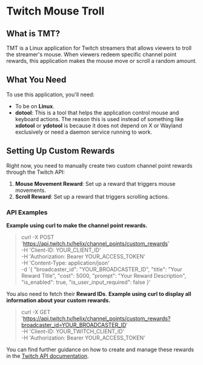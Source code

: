 # Twitch Mouse Troll

## What is TMT?

TMT is a Linux application for Twitch streamers that allows viewers to troll the streamer's mouse. When viewers redeem specific channel point rewards, this application makes the mouse move or scroll a random amount.

## What You Need

To use this application, you'll need:
- To be on **Linux**.
- **dotool**: This is a tool that helps the application control mouse and keyboard actions. The reason this is used instead of something like **xdotool** or **ydotool** is because it does not depend on X or Wayland exclusively or need a daemon service running to work.

## Setting Up Custom Rewards

Right now, you need to manually create two custom channel point rewards through the Twitch API:

1. **Mouse Movement Reward**: Set up a reward that triggers mouse movements.
2. **Scroll Reward**: Set up a reward that triggers scrolling actions.

### API Examples
**Example using curl to make the channel point rewards.**
>curl -X POST 'https://api.twitch.tv/helix/channel_points/custom_rewards' \
-H 'Client-ID: YOUR_CLIENT_ID' \
-H 'Authorization: Bearer YOUR_ACCESS_TOKEN' \
-H 'Content-Type: application/json' \
-d '{
    "broadcaster_id": "YOUR_BROADCASTER_ID",
    "title": "Your Reward Title",
    "cost": 5000,
    "prompt": "Your Reward Description",
    "is_enabled": true,
    "is_user_input_required": false
}'

You also need to fetch their **Reward IDs**.
**Example using curl to display all information about your custom rewards.**
>curl -X GET 'https://api.twitch.tv/helix/channel_points/custom_rewards?broadcaster_id=YOUR_BROADCASTER_ID' \
-H 'Client-ID: YOUR_TWITCH_CLIENT_ID' \
-H 'Authorization: Bearer YOUR_ACCESS_TOKEN'


You can find further guidance on how to create and manage these rewards in the [Twitch API documentation](https://dev.twitch.tv/docs/api).
